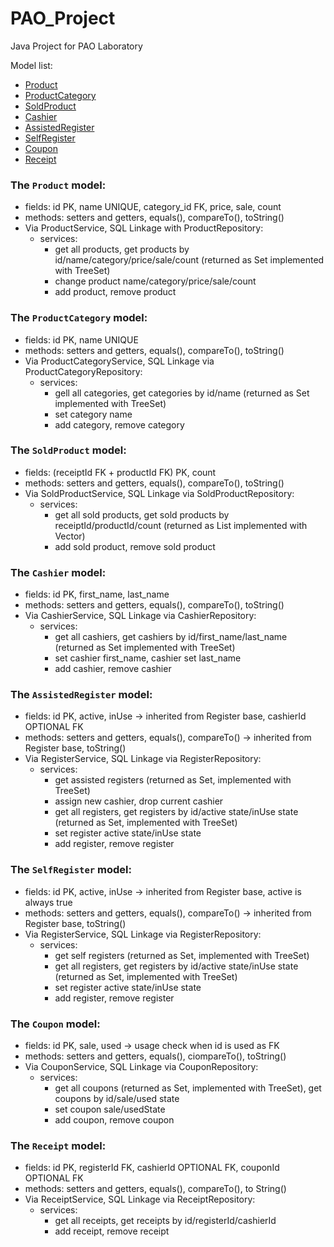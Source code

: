 # PAO_Project
Java Project for PAO Laboratory

Model list:

- [Product](https://github.com/Darkonnas/PAO_Project#the-product-model)
- [ProductCategory](https://github.com/Darkonnas/PAO_Project#the-productcategory-model)
- [SoldProduct](https://github.com/Darkonnas/PAO_Project#the-soldproduct-model)
- [Cashier](https://github.com/Darkonnas/PAO_Project#the-cashier-model)
- [AssistedRegister](https://github.com/Darkonnas/PAO_Project#the-assistedregister-model)
- [SelfRegister](https://github.com/Darkonnas/PAO_Project#the-selfregister-model)
- [Coupon](https://github.com/Darkonnas/PAO_Project#the-coupon-model)
- [Receipt](https://github.com/Darkonnas/PAO_Project#the-receipt-model)


### The `Product` model:

- fields: id PK, name UNIQUE, category_id FK, price, sale, count
- methods: setters and getters, equals(), compareTo(), toString()
- Via ProductService, SQL Linkage with ProductRepository:
  - services: 
      - get all products, get products by id/name/category/price/sale/count (returned as Set<Product> implemented with TreeSet)
      - change product name/category/price/sale/count
      - add product, remove product

### The `ProductCategory` model:

- fields: id PK, name UNIQUE
- methods: setters and getters, equals(), compareTo(), toString()
- Via ProductCategoryService, SQL Linkage via ProductCategoryRepository:
  - services: 
      - gell all categories, get categories by id/name (returned as Set<ProductCategory> implemented with TreeSet)
      - set category name 
      - add category, remove category
            
### The `SoldProduct` model:

- fields: (receiptId FK + productId FK) PK, count
- methods: setters and getters, equals(), compareTo(), toString()
- Via SoldProductService, SQL Linkage via SoldProductRepository:
  - services:
    - get all sold products, get sold products by receiptId/productId/count (returned as List<SoldProduct> implemented with Vector)
    - add sold product, remove sold product
            
### The `Cashier` model:

- fields: id PK, first_name, last_name
- methods: setters and getters, equals(), compareTo(), toString()
- Via CashierService, SQL Linkage via CashierRepository:
  - services: 
    - get all cashiers, get cashiers by id/first_name/last_name (returned as Set<Cashier> implemented with TreeSet)
    - set cashier first_name, cashier set last_name
    - add cashier, remove cashier
            
### The `AssistedRegister` model:

- fields: id PK, active, inUse -> inherited from Register base, cashierId OPTIONAL FK
- methods: setters and getters, equals(), compareTo() -> inherited from Register base, toString()
- Via RegisterService, SQL Linkage via RegisterRepository:
  - services: 
    - get assisted registers (returned as Set<Register>, implemented with TreeSet)
    - assign new cashier, drop current cashier 
    - get all registers, get registers by id/active state/inUse state (returned as Set<Register>, implemented with TreeSet)
    - set register active state/inUse state
    - add register, remove register
          
### The `SelfRegister` model:

- fields: id PK, active, inUse -> inherited from Register base, active is always true
- methods: setters and getters, equals(), compareTo() -> inherited from Register base, toString()
- Via RegisterService, SQL Linkage via RegisterRepository:
  - services: 
    - get self registers (returned as Set<Register>, implemented with TreeSet) 
    - get all registers, get registers by id/active state/inUse state (returned as Set<Register>, implemented with TreeSet)
    - set register active state/inUse state
    - add register, remove register

### The `Coupon` model:

- fields: id PK, sale, used -> usage check when id is used as FK
- methods: setters and getters, equals(), ciompareTo(), toString()
- Via CouponService, SQL Linkage via CouponRepository:
  - services: 
    - get all coupons (returned as Set<Coupon>, implemented with TreeSet), get coupons by id/sale/used state
    - set coupon sale/usedState
    - add coupon, remove coupon

### The `Receipt` model:

- fields: id PK, registerId FK, cashierId OPTIONAL FK, couponId OPTIONAL FK
- methods: setters and getters, equals(), compareTo(), to String()
- Via ReceiptService, SQL Linkage via ReceiptRepository:
  - services: 
    - get all receipts, get receipts by id/registerId/cashierId
    - add receipt, remove receipt
